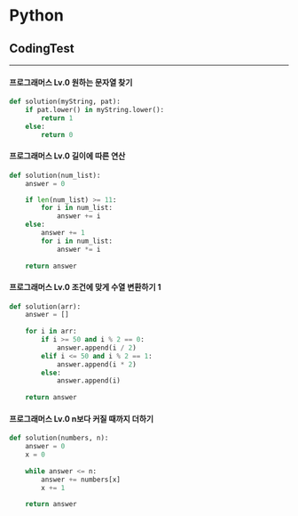 # Python
## CodingTest
---
#### 프로그래머스 Lv.0 원하는 문자열 찾기
```python
def solution(myString, pat):
    if pat.lower() in myString.lower():
        return 1
    else:
        return 0
```

#### 프로그래머스 Lv.0 길이에 따른 연산
```python
def solution(num_list):
    answer = 0

    if len(num_list) >= 11:
        for i in num_list:
            answer += i
    else:
        answer += 1
        for i in num_list:
            answer *= i
    
    return answer
```

#### 프로그래머스 Lv.0 조건에 맞게 수열 변환하기 1
```python
def solution(arr):
    answer = []
    
    for i in arr:
        if i >= 50 and i % 2 == 0:
            answer.append(i / 2)
        elif i <= 50 and i % 2 == 1:
            answer.append(i * 2)
        else:
            answer.append(i)
    
    return answer
```

#### 프로그래머스 Lv.0 n보다 커질 때까지 더하기
```python
def solution(numbers, n):
    answer = 0
    x = 0
    
    while answer <= n:
        answer += numbers[x]
        x += 1
    
    return answer
```